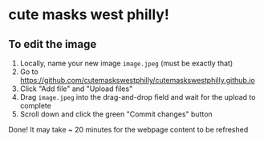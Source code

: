 # cute masks west philly!


## To edit the image

1. Locally, name your new image `image.jpeg` (must be exactly that)
1. Go to https://github.com/cutemaskswestphilly/cutemaskswestphilly.github.io
1. Click "Add file" and "Upload files"
1. Drag `image.jpeg` into the drag-and-drop field and wait for the upload to complete
1. Scroll down and click the green "Commit changes" button

Done! It may take ~ 20 minutes for the webpage content to be refreshed
